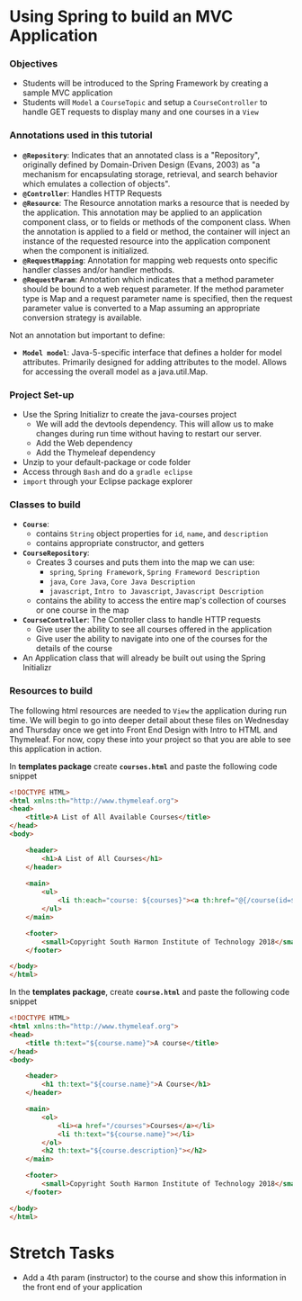 # Using Spring to build an MVC Application

### Objectives
- Students will be introduced to the Spring Framework by creating a sample MVC application
- Students will `Model` a `CourseTopic` and setup a `CourseController` to handle GET requests to display many and one courses in a `View`

### Annotations used in this tutorial
- **`@Repository`**: Indicates that an annotated class is a "Repository", originally defined by Domain-Driven Design (Evans, 2003) as "a mechanism for encapsulating storage, retrieval, and search behavior which emulates a collection of objects".
- **`@Controller`**: Handles HTTP Requests
- **`@Resource`**: The Resource annotation marks a resource that is needed by the application. This annotation may be applied to an application component class, or to fields or methods of the component class. When the annotation is applied to a field or method, the container will inject an instance of the requested resource into the application component when the component is initialized.
- **`@RequestMapping`**: Annotation for mapping web requests onto specific handler classes and/or handler methods.
- **`@RequestParam`**: Annotation which indicates that a method parameter should be bound to a web request parameter. If the method parameter type is Map and a request parameter name is specified, then the request parameter value is converted to a Map assuming an appropriate conversion strategy is available. 

Not an annotation but important to define:
- **`Model model`**: Java-5-specific interface that defines a holder for model attributes. Primarily designed for adding attributes to the model. Allows for accessing the overall model as a java.util.Map.

### Project Set-up 
- Use the Spring Initializr to create the java-courses project
  - We will add the devtools dependency. This will allow us to make changes during run time without having to restart our server.
  - Add the Web dependency
  - Add the Thymeleaf dependency
- Unzip to your default-package or code folder 
- Access through `Bash` and do a `gradle eclipse`
- `import` through your Eclipse package explorer

### Classes to build
- **`Course`**: 
  - contains `String` object properties for `id`, `name`, and `description`
  - contains appropriate constructor, and getters 
- **`CourseRepository`**: 
	- Creates 3 courses and puts them into the map we can use:
		- `spring`, `Spring Framework`, `Spring Frameword Description`
		- `java`, `Core Java`, `Core Java Description`
		- `javascript`, `Intro to Javascript`, `Javascript Description`
 	- contains the ability to access the entire map's collection of courses or one course in the map
- **`CourseController`**: The Controller class to handle HTTP requests
	- Give user the ability to see all courses offered in the application
	- Give user the ability to navigate into one of the courses for the details of the course
- An Application class that will already be built out using the Spring Initializr

### Resources to build

The following html resources are needed to `View` the application during run time. We will begin to go into deeper detail about these files on Wednesday and Thursday once we get into Front End Design with Intro to HTML and Thymeleaf. For now, copy these into your project so that you are able to see this application in action.

In **templates package** create **`courses.html`** and paste the following code snippet
```html
<!DOCTYPE HTML>
<html xmlns:th="http://www.thymeleaf.org">
<head>
	<title>A List of All Available Courses</title>
</head>
<body>

	<header>
		<h1>A List of All Courses</h1>
	</header>
	
	<main>
		<ul>
			<li th:each="course: ${courses}"><a th:href="@{/course(id=${course.id})}" th:text="${course.name}"></a></li>
		</ul>
	</main>

	<footer>
		<small>Copyright South Harmon Institute of Technology 2018</small>
	</footer>

</body>
</html>
```

In the **templates package**, create **`course.html`** and paste the following code snippet
```html
<!DOCTYPE HTML>
<html xmlns:th="http://www.thymeleaf.org">
<head>
	<title th:text="${course.name}">A course</title>
</head>
<body>

	<header>
		<h1 th:text="${course.name}">A Course</h1>
	</header>

	<main>
		<ol>
			<li><a href="/courses">Courses</a></li>
			<li th:text="${course.name}"></li>
		</ol>
		<h2 th:text="${course.description}"></h2>
	</main>

	<footer>
		<small>Copyright South Harmon Institute of Technology 2018</small>
	</footer>

</body>
</html>
```


# Stretch Tasks
- Add a 4th param (instructor) to the course and show this information in the front end of your application
